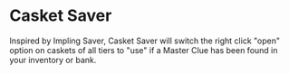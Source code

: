 # Casket Saver
Inspired by Impling Saver, Casket Saver will switch the right click "open" option on caskets of all tiers to "use" if a Master Clue has been found in your inventory or bank.
